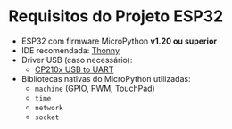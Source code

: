 # Requisitos do Projeto ESP32

- ESP32 com firmware MicroPython **v1.20 ou superior**
- IDE recomendada: [Thonny](https://thonny.org)
- Driver USB (caso necessário):
  - [CP210x USB to UART](https://www.silabs.com/developers/usb-to-uart-bridge-vcp-drivers)
- Bibliotecas nativas do MicroPython utilizadas:
  - `machine` (GPIO, PWM, TouchPad)
  - `time`
  - `network`
  - `socket`
